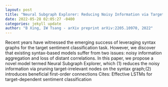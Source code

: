 ```yaml
--- 
layout: post 
title: "Neural Subgraph Explorer: Reducing Noisy Information via Target-Oriented Syntax Graph Pruning" 
date: 2022-05-28 02:05:27 -0400 
categories: jekyll update 
author: "B Xing, IW Tsang - arXiv preprint arXiv:2205.10970, 2022" 
--- 
```

Recent years have witnessed the emerging success of leveraging syntax graphs for the target sentiment classification task. However, we discover that existing syntax-based models suffer from two issues: noisy information aggregation and loss of distant correlations. In this paper, we propose a novel model termed Neural Subgraph Explorer, which (1) reduces the noisy information via pruning target-irrelevant nodes on the syntax graph;(2) introduces beneficial first-order connections Cites: Effective LSTMs for target-dependent sentiment classification